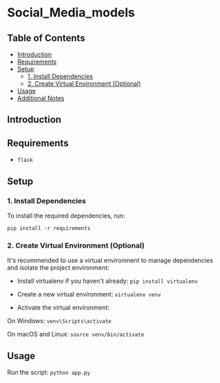 # Social_Media_models
## Table of Contents

- [Introduction](#introduction)
- [Requirements](#requirements)
- [Setup](#setup)
  - [1. Install Dependencies](#1-install-dependencies)
  - [2. Create Virtual Environment (Optional)](#2-create-virtual-environment-optional)
- [Usage](#usage)
- [Additional Notes](#additional-notes)

## Introduction



## Requirements

- `flask`

## Setup

### 1. Install Dependencies

To install the required dependencies, run:

```
pip install -r requirements
```
### 2. Create Virtual Environment (Optional)
It's recommended to use a virtual environment to manage dependencies and isolate the project environment:

- Install virtualenv if you haven't already:
```pip install virtualenv```

- Create a new virtual environment:
`virtualenv venv`

- Activate the virtual environment:

On Windows:
`venv\Scripts\activate`

On macOS and Linux:
`source venv/bin/activate`

## Usage
Run the script:
`python app.py`



